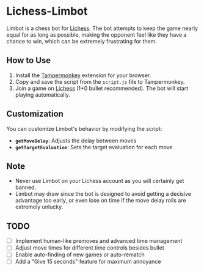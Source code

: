 # Lichess-Limbot
Limbot is a chess bot for [Lichess](https://lichess.org/). The bot attempts to keep the game nearly equal for as long as possible, making the opponent feel like they have a chance to win, which can be extremely frustrating for them.

## How to Use
1. Install the [Tampermonkey](https://www.tampermonkey.net/) extension for your browser.
2. Copy and save the script from the `script.js` file to Tampermonkey.
3. Join a game on [Lichess](https://lichess.org/) (1+0 bullet recommended). The bot will start playing automatically.

## Customization
You can customize Limbot's behavior by modifying the script:
- **`getMoveDelay`**: Adjusts the delay between moves
- **`getTargetEvaluation`**: Sets the target evaluation for each move

## Note
- Never use Limbot on your Lichess account as you will certainly get banned.
- Limbot may draw since the bot is designed to avoid getting a decisive advantage too early, or even lose on time if the move delay rolls are extremely unlucky.

## TODO
- [ ] Implement human-like premoves and advanced time management
- [ ] Adjust move times for different time controls besides bullet
- [ ] Enable auto-finding of new games or auto-rematch
- [ ] Add a "Give 15 seconds" feature for maximum annoyance
